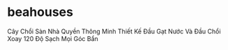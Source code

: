 # beahouses
Cây Chổi Sàn Nhà Quyền Thông Minh Thiết Kế Đầu Gạt Nước Và Đầu Chổi Xoay 120 Độ Sạch Mọi Góc Bẩn
